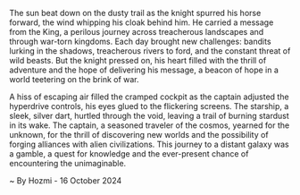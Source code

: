 
The sun beat down on the dusty trail as the knight spurred his horse forward, the wind whipping his cloak behind him. He carried a message from the King, a perilous journey across treacherous landscapes and through war-torn kingdoms. Each day brought new challenges: bandits lurking in the shadows, treacherous rivers to ford, and the constant threat of wild beasts. But the knight pressed on, his heart filled with the thrill of adventure and the hope of delivering his message, a beacon of hope in a world teetering on the brink of war.

A hiss of escaping air filled the cramped cockpit as the captain adjusted the hyperdrive controls, his eyes glued to the flickering screens. The starship, a sleek, silver dart, hurtled through the void, leaving a trail of burning stardust in its wake. The captain, a seasoned traveler of the cosmos, yearned for the unknown, for the thrill of discovering new worlds and the possibility of forging alliances with alien civilizations. This journey to a distant galaxy was a gamble, a quest for knowledge and the ever-present chance of encountering the unimaginable. 

~ By Hozmi - 16 October 2024
